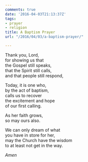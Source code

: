 ```yaml
---
comments: true
date: '2016-04-03T21:13:37Z'
tags:
- prayer
- religion
title: A Baptism Prayer
url: "/2016/04/03/a-baptism-prayer/"

---
```

Thank you, Lord,  
for showing us that  
the Gospel still speaks,  
that the Spirit still calls,  
and that people still respond,

Today, it is one who,  
by the act of baptism,  
calls us to recover  
the excitement and hope  
of our first calling.

As her faith grows,  
so may ours also.

We can only dream of what   
you have in store for her,  
may the Church have the wisdom   
to at least not get in the way.

*Amen*
